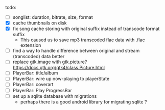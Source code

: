 
todo:

- [ ] songlist: duration, bitrate, size, format
- [X] cache thumbnails on disk
- [X] fix song cache storing with original suffix instead of transcode format suffix
  - This caused us to save mp3 transcoded flac data with .flac extension
- [ ] find a way to handle difference between original and stream (transcoded) data better
- [ ] replace gtk.image with gtk.picture? https://docs.gtk.org/gtk4/class.Picture.html
- [ ] PlayerBar: title/album
- [ ] PlayerBar: wire up now-playing to playerState
- [ ] PlayerBar: coverart
- [ ] PlayerBar: Play ProgressBar
- [ ] set up a sqlite database with migrations
  - perhaps there is a good android library for migrating sqlite ?




